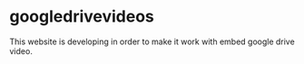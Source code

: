 # googledrivevideos
This website is developing in order to make it work with embed google drive video.
